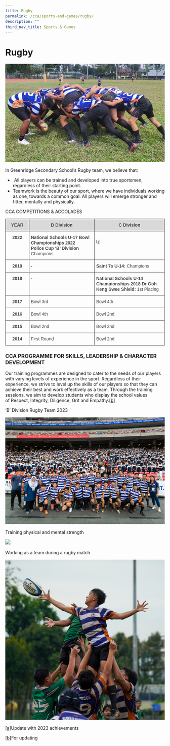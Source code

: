 ```yaml
---
title: Rugby
permalink: /cca/sports-and-games/rugby/
description: ""
third_nav_title: Sports & Games
---
```

Rugby
=====

![](/images/RUGBY/rugby-1.jpeg)

In Greenridge Secondary School’s Rugby team, we believe that:

*   &nbsp;All players can be trained and developed into true sportsmen, regardless of their starting point.
*   Teamwork is the beauty of our sport, where we have individuals working as one, towards a common goal. All players will emerge stronger and fitter, mentally and physically.

CCA COMPETITIONS &amp; ACCOLADES

<table class="c0" style="border-spacing: 0px; border-collapse: collapse; margin-right: auto; font-family: &quot;Century Gothic&quot;; letter-spacing: normal; orphans: 2; text-transform: none; widows: 2; word-spacing: 0px; -webkit-text-stroke-width: 0px; text-decoration-thickness: initial; text-decoration-style: initial; text-decoration-color: initial;"><tbody><tr class="c18" style="height: 27.8pt;"><td class="c8" colspan="1" rowspan="1" style="padding: 8pt 4pt; border-style: solid; border-color: rgb(68, 68, 68); border-width: 1pt; vertical-align: top; background-color: rgb(217, 217, 217); width: 60pt;"><p class="c17" style="margin: 0px; color: rgb(0, 0, 0); font-size: 11pt; font-family: Arial; padding-top: 0pt; padding-bottom: 0pt; line-height: 1.15; orphans: 2; widows: 2; text-align: center;"><span class="c4" style="font-size: 10.5pt; color: rgb(69, 69, 69); font-weight: 700;">YEAR</span></p></td><td class="c1" colspan="1" rowspan="1" style="padding: 8pt 4pt; border-style: solid; border-color: rgb(68, 68, 68); border-width: 1pt; vertical-align: top; background-color: rgb(217, 217, 217); width: 194.2pt;"><p class="c17" style="margin: 0px; color: rgb(0, 0, 0); font-size: 11pt; font-family: Arial; padding-top: 0pt; padding-bottom: 0pt; line-height: 1.15; orphans: 2; widows: 2; text-align: center;"><span class="c4" style="font-size: 10.5pt; color: rgb(69, 69, 69); font-weight: 700;">B Division</span></p></td><td class="c5 c25" colspan="1" rowspan="1" style="padding: 8pt 4pt; border-style: solid; border-color: rgb(68, 68, 68); border-width: 1pt; vertical-align: top; width: 213.8pt; background-color: rgb(217, 217, 217);"><p class="c17" style="margin: 0px; color: rgb(0, 0, 0); font-size: 11pt; font-family: Arial; padding-top: 0pt; padding-bottom: 0pt; line-height: 1.15; orphans: 2; widows: 2; text-align: center;"><span class="c4" style="font-size: 10.5pt; color: rgb(69, 69, 69); font-weight: 700;">C Division</span></p></td></tr><tr class="c3" style="height: 62.2pt;"><td class="c11" colspan="1" rowspan="1" style="padding: 8pt 4pt; border-style: solid; border-color: rgb(68, 68, 68); border-width: 1pt; vertical-align: top; width: 60pt;"><p class="c17" style="margin: 0px; color: rgb(0, 0, 0); font-size: 11pt; font-family: Arial; padding-top: 0pt; padding-bottom: 0pt; line-height: 1.15; orphans: 2; widows: 2; text-align: center;"><span class="c4" style="font-size: 10.5pt; color: rgb(69, 69, 69); font-weight: 700;">2022</span></p></td><td class="c23" colspan="1" rowspan="1" style="padding: 8pt 4pt; border-style: solid; border-color: rgb(68, 68, 68); border-width: 1pt; vertical-align: top; width: 194.2pt;"><p class="c2" style="margin: 0px; color: rgb(0, 0, 0); font-size: 11pt; font-family: Arial; padding-top: 0pt; padding-bottom: 0pt; line-height: 1.15; orphans: 2; widows: 2; text-align: left;"><span class="c20 c4" style="text-decoration: none; vertical-align: baseline; font-family: Arial; font-style: normal; font-size: 10.5pt; color: rgb(69, 69, 69); font-weight: 700;">National Schools U-17 Bowl Championships 2022</span></p><p class="c2" style="margin: 0px; color: rgb(0, 0, 0); font-size: 11pt; font-family: Arial; padding-top: 0pt; padding-bottom: 0pt; line-height: 1.15; orphans: 2; widows: 2; text-align: left;"><span class="c4 c20" style="text-decoration: none; vertical-align: baseline; font-family: Arial; font-style: normal; font-size: 10.5pt; color: rgb(69, 69, 69); font-weight: 700;">Police Cup ‘B’ Division</span></p><p class="c2" style="margin: 0px; color: rgb(0, 0, 0); font-size: 11pt; font-family: Arial; padding-top: 0pt; padding-bottom: 0pt; line-height: 1.15; orphans: 2; widows: 2; text-align: left;"><span class="c9" style="color: rgb(69, 69, 69); font-size: 10.5pt;">Champions</span></p></td><td class="c5" colspan="1" rowspan="1" style="padding: 8pt 4pt; border-style: solid; border-color: rgb(68, 68, 68); border-width: 1pt; vertical-align: top; width: 213.8pt;"><p class="c2 c19" style="margin: 0px; color: rgb(0, 0, 0); font-size: 11pt; font-family: Arial; padding-top: 0pt; padding-bottom: 0pt; line-height: 1.15; orphans: 2; widows: 2; text-align: left; height: 11pt;"><span class="c10" style="color: rgb(72, 72, 72); font-weight: 400; text-decoration: none; vertical-align: baseline; font-size: 12pt; font-family: Arial; font-style: normal;"></span></p><sup><a href="#cmnt1" id="cmnt_ref1">[a]</a></sup></td></tr><tr class="c18" style="height: 27.8pt;"><td class="c11" colspan="1" rowspan="1" style="padding: 8pt 4pt; border-style: solid; border-color: rgb(68, 68, 68); border-width: 1pt; vertical-align: top; width: 60pt;"><p class="c17" style="margin: 0px; color: rgb(0, 0, 0); font-size: 11pt; font-family: Arial; padding-top: 0pt; padding-bottom: 0pt; line-height: 1.15; orphans: 2; widows: 2; text-align: center;"><span class="c4" style="font-size: 10.5pt; color: rgb(69, 69, 69); font-weight: 700;">2019</span></p></td><td class="c23" colspan="1" rowspan="1" style="padding: 8pt 4pt; border-style: solid; border-color: rgb(68, 68, 68); border-width: 1pt; vertical-align: top; width: 194.2pt;"><p class="c2" style="margin: 0px; color: rgb(0, 0, 0); font-size: 11pt; font-family: Arial; padding-top: 0pt; padding-bottom: 0pt; line-height: 1.15; orphans: 2; widows: 2; text-align: left;"><span class="c4" style="font-size: 10.5pt; color: rgb(69, 69, 69); font-weight: 700;">-</span></p></td><td class="c5" colspan="1" rowspan="1" style="padding: 8pt 4pt; border-style: solid; border-color: rgb(68, 68, 68); border-width: 1pt; vertical-align: top; width: 213.8pt;"><p class="c2" style="margin: 0px; color: rgb(0, 0, 0); font-size: 11pt; font-family: Arial; padding-top: 0pt; padding-bottom: 0pt; line-height: 1.15; orphans: 2; widows: 2; text-align: left;"><span class="c4" style="font-size: 10.5pt; color: rgb(69, 69, 69); font-weight: 700;">Saint 7s U-14:</span><span class="c9" style="color: rgb(69, 69, 69); font-size: 10.5pt;">&nbsp;Champions</span></p></td></tr><tr class="c7" style="height: 39pt;"><td class="c11" colspan="1" rowspan="1" style="padding: 8pt 4pt; border-style: solid; border-color: rgb(68, 68, 68); border-width: 1pt; vertical-align: top; width: 60pt;"><p class="c17" style="margin: 0px; color: rgb(0, 0, 0); font-size: 11pt; font-family: Arial; padding-top: 0pt; padding-bottom: 0pt; line-height: 1.15; orphans: 2; widows: 2; text-align: center;"><span class="c4" style="font-size: 10.5pt; color: rgb(69, 69, 69); font-weight: 700;">2018</span></p></td><td class="c23" colspan="1" rowspan="1" style="padding: 8pt 4pt; border-style: solid; border-color: rgb(68, 68, 68); border-width: 1pt; vertical-align: top; width: 194.2pt;"><p class="c2" style="margin: 0px; color: rgb(0, 0, 0); font-size: 11pt; font-family: Arial; padding-top: 0pt; padding-bottom: 0pt; line-height: 1.15; orphans: 2; widows: 2; text-align: left;"><span class="c4" style="font-size: 10.5pt; color: rgb(69, 69, 69); font-weight: 700;">-</span></p></td><td class="c5" colspan="1" rowspan="1" style="padding: 8pt 4pt; border-style: solid; border-color: rgb(68, 68, 68); border-width: 1pt; vertical-align: top; width: 213.8pt;"><p class="c2" style="margin: 0px; color: rgb(0, 0, 0); font-size: 11pt; font-family: Arial; padding-top: 0pt; padding-bottom: 0pt; line-height: 1.15; orphans: 2; widows: 2; text-align: left;"><span class="c4" style="font-size: 10.5pt; color: rgb(69, 69, 69); font-weight: 700;">National Schools U-14 Championships 2018 Dr Goh Keng Swee Shield:</span><span class="c9" style="color: rgb(69, 69, 69); font-size: 10.5pt;">&nbsp;1st Placing</span></p></td></tr><tr class="c18" style="height: 27.8pt;"><td class="c11" colspan="1" rowspan="1" style="padding: 8pt 4pt; border-style: solid; border-color: rgb(68, 68, 68); border-width: 1pt; vertical-align: top; width: 60pt;"><p class="c17" style="margin: 0px; color: rgb(0, 0, 0); font-size: 11pt; font-family: Arial; padding-top: 0pt; padding-bottom: 0pt; line-height: 1.15; orphans: 2; widows: 2; text-align: center;"><span class="c4" style="font-size: 10.5pt; color: rgb(69, 69, 69); font-weight: 700;">2017</span></p></td><td class="c23" colspan="1" rowspan="1" style="padding: 8pt 4pt; border-style: solid; border-color: rgb(68, 68, 68); border-width: 1pt; vertical-align: top; width: 194.2pt;"><p class="c2" style="margin: 0px; color: rgb(0, 0, 0); font-size: 11pt; font-family: Arial; padding-top: 0pt; padding-bottom: 0pt; line-height: 1.15; orphans: 2; widows: 2; text-align: left;"><span class="c9" style="color: rgb(69, 69, 69); font-size: 10.5pt;">Bowl 3rd</span></p></td><td class="c5" colspan="1" rowspan="1" style="padding: 8pt 4pt; border-style: solid; border-color: rgb(68, 68, 68); border-width: 1pt; vertical-align: top; width: 213.8pt;"><p class="c2" style="margin: 0px; color: rgb(0, 0, 0); font-size: 11pt; font-family: Arial; padding-top: 0pt; padding-bottom: 0pt; line-height: 1.15; orphans: 2; widows: 2; text-align: left;"><span class="c9" style="color: rgb(69, 69, 69); font-size: 10.5pt;">Bowl 4th</span></p></td></tr><tr class="c18" style="height: 27.8pt;"><td class="c11" colspan="1" rowspan="1" style="padding: 8pt 4pt; border-style: solid; border-color: rgb(68, 68, 68); border-width: 1pt; vertical-align: top; width: 60pt;"><p class="c17" style="margin: 0px; color: rgb(0, 0, 0); font-size: 11pt; font-family: Arial; padding-top: 0pt; padding-bottom: 0pt; line-height: 1.15; orphans: 2; widows: 2; text-align: center;"><span class="c4" style="font-size: 10.5pt; color: rgb(69, 69, 69); font-weight: 700;">2016</span></p></td><td class="c23" colspan="1" rowspan="1" style="padding: 8pt 4pt; border-style: solid; border-color: rgb(68, 68, 68); border-width: 1pt; vertical-align: top; width: 194.2pt;"><p class="c2" style="margin: 0px; color: rgb(0, 0, 0); font-size: 11pt; font-family: Arial; padding-top: 0pt; padding-bottom: 0pt; line-height: 1.15; orphans: 2; widows: 2; text-align: left;"><span class="c9" style="color: rgb(69, 69, 69); font-size: 10.5pt;">Bowl 4th</span></p></td><td class="c5" colspan="1" rowspan="1" style="padding: 8pt 4pt; border-style: solid; border-color: rgb(68, 68, 68); border-width: 1pt; vertical-align: top; width: 213.8pt;"><p class="c2" style="margin: 0px; color: rgb(0, 0, 0); font-size: 11pt; font-family: Arial; padding-top: 0pt; padding-bottom: 0pt; line-height: 1.15; orphans: 2; widows: 2; text-align: left;"><span class="c9" style="color: rgb(69, 69, 69); font-size: 10.5pt;">Bowl 2nd</span></p></td></tr><tr class="c18" style="height: 27.8pt;"><td class="c11" colspan="1" rowspan="1" style="padding: 8pt 4pt; border-style: solid; border-color: rgb(68, 68, 68); border-width: 1pt; vertical-align: top; width: 60pt;"><p class="c17" style="margin: 0px; color: rgb(0, 0, 0); font-size: 11pt; font-family: Arial; padding-top: 0pt; padding-bottom: 0pt; line-height: 1.15; orphans: 2; widows: 2; text-align: center;"><span class="c4" style="font-size: 10.5pt; color: rgb(69, 69, 69); font-weight: 700;">2015</span></p></td><td class="c23" colspan="1" rowspan="1" style="padding: 8pt 4pt; border-style: solid; border-color: rgb(68, 68, 68); border-width: 1pt; vertical-align: top; width: 194.2pt;"><p class="c2" style="margin: 0px; color: rgb(0, 0, 0); font-size: 11pt; font-family: Arial; padding-top: 0pt; padding-bottom: 0pt; line-height: 1.15; orphans: 2; widows: 2; text-align: left;"><span class="c9" style="color: rgb(69, 69, 69); font-size: 10.5pt;">Bowl 2nd</span></p></td><td class="c5" colspan="1" rowspan="1" style="padding: 8pt 4pt; border-style: solid; border-color: rgb(68, 68, 68); border-width: 1pt; vertical-align: top; width: 213.8pt;"><p class="c2" style="margin: 0px; color: rgb(0, 0, 0); font-size: 11pt; font-family: Arial; padding-top: 0pt; padding-bottom: 0pt; line-height: 1.15; orphans: 2; widows: 2; text-align: left;"><span class="c9" style="color: rgb(69, 69, 69); font-size: 10.5pt;">Bowl 2nd</span></p></td></tr><tr class="c18" style="height: 27.8pt;"><td class="c11" colspan="1" rowspan="1" style="padding: 8pt 4pt; border-style: solid; border-color: rgb(68, 68, 68); border-width: 1pt; vertical-align: top; width: 60pt;"><p class="c17" style="margin: 0px; color: rgb(0, 0, 0); font-size: 11pt; font-family: Arial; padding-top: 0pt; padding-bottom: 0pt; line-height: 1.15; orphans: 2; widows: 2; text-align: center;"><span class="c4" style="font-size: 10.5pt; color: rgb(69, 69, 69); font-weight: 700;">2014</span></p></td><td class="c23" colspan="1" rowspan="1" style="padding: 8pt 4pt; border-style: solid; border-color: rgb(68, 68, 68); border-width: 1pt; vertical-align: top; width: 194.2pt;"><p class="c2" style="margin: 0px; color: rgb(0, 0, 0); font-size: 11pt; font-family: Arial; padding-top: 0pt; padding-bottom: 0pt; line-height: 1.15; orphans: 2; widows: 2; text-align: left;"><span class="c9" style="color: rgb(69, 69, 69); font-size: 10.5pt;">First Round</span></p></td><td class="c5" colspan="1" rowspan="1" style="padding: 8pt 4pt; border-style: solid; border-color: rgb(68, 68, 68); border-width: 1pt; vertical-align: top; width: 213.8pt;"><p class="c2" style="margin: 0px; color: rgb(0, 0, 0); font-size: 11pt; font-family: Arial; padding-top: 0pt; padding-bottom: 0pt; line-height: 1.15; orphans: 2; widows: 2; text-align: left;"><span class="c9" style="color: rgb(69, 69, 69); font-size: 10.5pt;">Bowl 2nd</span></p></td></tr></tbody></table>

### CCA PROGRAMME FOR SKILLS, LEADERSHIP &amp; CHARACTER DEVELOPMENT

Our training programmes are designed to cater to the needs of our players with varying levels of experience in the sport. Regardless of their experience, we strive to level up the skills of our players so that they can achieve their best and work effectively as a team. Through the training sessions, we aim to develop students who display the school values of&nbsp;Respect, Integrity, Diligence, Grit and Empathy.[\[b\]](#cmnt2)

‘B’ Division Rugby Team 2023

![](/images/RUGBY/rugby-2p.png)

Training physical and mental strength

![](/images/RUGBY/rugby-3p.png)

Working as a team during a rugby match

![](/images/RUGBY/rugby-4p.png)

[\[a\]](#cmnt_ref1)Update with 2023 achievements

[\[b\]](#cmnt_ref2)For updating